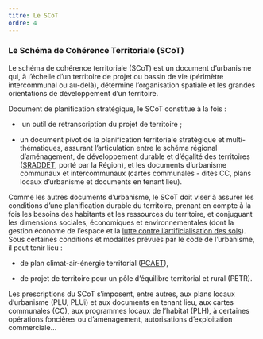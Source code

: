 ```yaml
---
titre: Le SCoT
ordre: 4
---
```


### Le Schéma de Cohérence Territoriale (SCoT)

Le schéma de cohérence territoriale (SCoT) est un document d’urbanisme qui, à l’échelle d’un territoire de projet ou bassin de vie (périmètre intercommunal ou au-delà), détermine l’organisation spatiale et les grandes orientations de développement d’un territoire.

Document de planification stratégique, le SCoT constitue à la fois :

*    un outil de retranscription du projet de territoire ;
    
*   un document pivot de la planification territoriale stratégique et multi-thématiques, assurant l’articulation entre le schéma régional d’aménagement, de développement durable et d’égalité des territoires ([SRADDET](/projets/undefined/content#__PAC__Dispositions__de__documents__supra__territoriaux__et__doctrines__1645521917900__1645521983758), porté par la Région), et les documents d’urbanisme communaux et intercommunaux (cartes communales - dites CC, plans locaux d’urbanisme et documents en tenant lieu).
    

Comme les autres documents d’urbanisme, le SCoT doit viser à assurer les conditions d’une planification durable du territoire, prenant en compte à la fois les besoins des habitants et les ressources du territoire, et conjuguant les dimensions sociales, économiques et environnementales (dont la gestion économe de l’espace et la [lutte contre l’artificialisation des sols](/projets/undefined/content#__PAC__PP__du__territoire__Lutter__contre__lartificialisation__et__pr__server__les__ENAF__intro)).  
Sous certaines conditions et modalités prévues par le code de l’urbanisme, il peut tenir lieu :

*   de plan climat-air-énergie territorial ([PCAET](/projets/undefined/content#__PAC__Dispositions__de__documents__supra__territoriaux__et__doctrines__1645522599310__1645523419420)),
    
*   de projet de territoire pour un pôle d’équilibre territorial et rural (PETR).
    

Les prescriptions du SCoT s’imposent, entre autres, aux plans locaux d’urbanisme (PLU, PLUi) et aux documents en tenant lieu, aux cartes communales (CC), aux programmes locaux de l’habitat (PLH), à certaines opérations foncières ou d’aménagement, autorisations d’exploitation commerciale…
